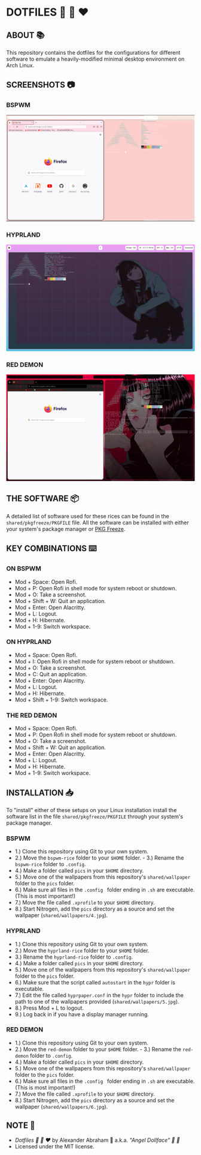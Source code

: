 # DOTFILES :nail_care: :ribbon: :heart:

## ABOUT :books:

This repository contains the dotfiles for the configurations for different software to emulate a heavily-modified minimal desktop environment on Arch Linux.

## SCREENSHOTS :camera:

### BSPWM

<p align="center">
 <img src="screenshots/bspwm-screenie.png"/>
</p>

### HYPRLAND

<p align="center">
 <img src="screenshots/hyprland-screenie.png"/>
</p>

### RED DEMON

<p align="center">
 <img src="screenshots/red-demon.png"/>
</p>

## THE SOFTWARE :package:

A detailed list of software used for these rices can be found in the `shared/pkgfreeze/PKGFILE` file. All the software can be installed with either your system's package manager or [PKG Freeze](https://github.com/angeldollface/pkgfreeze).

## KEY COMBINATIONS :keyboard:

### ON BSPWM

- Mod + Space: Open Rofi.
- Mod + P: Open Rofi in shell mode for system reboot or shutdown.
- Mod + O: Take a screenshot.
- Mod + Shift + W: Quit an application.
- Mod + Enter: Open Alacritty.
- Mod + L: Logout.
- Mod + H: Hibernate.
- Mod + 1-9: Switch workspace.

### ON HYPRLAND

- Mod + Space: Open Rofi.
- Mod + I: Open Rofi in shell mode for system reboot or shutdown.
- Mod + O: Take a screenshot.
- Mod + C: Quit an application.
- Mod + Enter: Open Alacritty.
- Mod + L: Logout.
- Mod + H: Hibernate.
- Mod + Shift + 1-9: Switch workspace.

### THE RED DEMON

- Mod + Space: Open Rofi.
- Mod + P: Open Rofi in shell mode for system reboot or shutdown.
- Mod + O: Take a screenshot.
- Mod + Shift + W: Quit an application.
- Mod + Enter: Open Alacritty.
- Mod + L: Logout.
- Mod + H: Hibernate.
- Mod + 1-9: Switch workspace.

## INSTALLATION :inbox_tray:

To "install" either of these setups on your Linux installation install the software list in the file `shared/pkgfreeze/PKGFILE` through your system's package manager.

### BSPWM

- 1.) Clone this repository using Git to your own system.
- 2.) Move the `bspwm-rice` folder to your `$HOME` folder. - 3.) Rename the `bspwm-rice` folder to `.config`.
- 4.) Make a folder called `pics` in your `$HOME` directory.
- 5.) Move one of the wallpapers from this repository's `shared/wallpaper` folder to the `pics` folder.
- 6.) Make sure all files in the `.config ` folder ending in `.sh` are executable. (This is most important!)
- 7.) Move the file called `.xprofile` to your `$HOME` directory.
- 8.) Start Nitrogen, add the `pics` directory as a source and set the wallpaper (`shared/wallpapers/4.jpg`).

### HYPRLAND

- 1.) Clone this repository using Git to your own system.
- 2.) Move the `hyprland-rice` folder to your `$HOME` folder. 
- 3.) Rename the `hyprland-rice` folder to `.config`.
- 4.) Make a folder called `pics` in your `$HOME` directory.
- 5.) Move one of the wallpapers from this repository's `shared/wallpaper` folder to the `pics` folder.
- 6.) Make sure that the script called `autostart` in the `hypr` folder is executable.
- 7.) Edit the file called `hyprpaper.conf` in the `hypr` folder to include the path to one of the wallpapers provided (`shared/wallpapers/5.jpg`).
- 8.) Press Mod + L to logout.
- 9.) Log back in if you have a display manager running.

### RED DEMON

- 1.) Clone this repository using Git to your own system.
- 2.) Move the `red-demon` folder to your `$HOME` folder. - 3.) Rename the `red-demon` folder to `.config`.
- 4.) Make a folder called `pics` in your `$HOME` directory.
- 5.) Move one of the wallpapers from this repository's `shared/wallpaper` folder to the `pics` folder.
- 6.) Make sure all files in the `.config ` folder ending in `.sh` are executable. (This is most important!)
- 7.) Move the file called `.xprofile` to your `$HOME` directory.
- 8.) Start Nitrogen, add the `pics` directory as a source and set the wallpaper (`shared/wallpapers/6.jpg`).

## NOTE :scroll:

- *Dotfiles :nail_care: :ribbon: :heart:* by Alexander Abraham :black_heart: a.k.a. *"Angel Dollface" :dolls: :ribbon:*
- Licensed under the MIT license.
